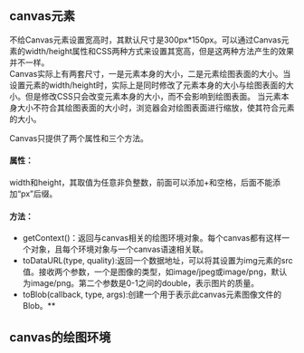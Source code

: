 ## canvas元素
不给Canvas元素设置宽高时，其默认尺寸是300px*150px。可以通过Canvas元素的width/height属性和CSS两种方式来设置其宽高，但是这两种方法产生的效果并不一样。  
Canvas实际上有两套尺寸，一是元素本身的大小，二是元素绘图表面的大小。当设置元素的width/height时，实际上是同时修改了元素本身的大小与绘图表面的大小。但是修改CSS只会改变元素本身的大小，而不会影响到绘图表面。
当元素本身大小不符合其绘图表面的大小时，浏览器会对绘图表面进行缩放，使其符合元素的大小。  
  

Canvas只提供了两个属性和三个方法。
#### 属性：
width和height，其取值为任意非负整数，前面可以添加+和空格，后面不能添加“px”后缀。
#### 方法：
- getContext()：返回与canvas相关的绘图环境对象。每个canvas都有这样一个对象，且每个环境对象与一个canvas语速相关联。
- toDataURL(type, quality):返回一个数据地址，可以将其设置为img元素的src值。接收两个参数，一个是图像的类型，如image/jpeg或image/png，默认为image/png。第二个参数是0-1之间的double，表示图片的质量。
- toBlob(callback, type, args):创建一个用于表示此canvas元素图像文件的Blob。**  

## canvas的绘图环境











